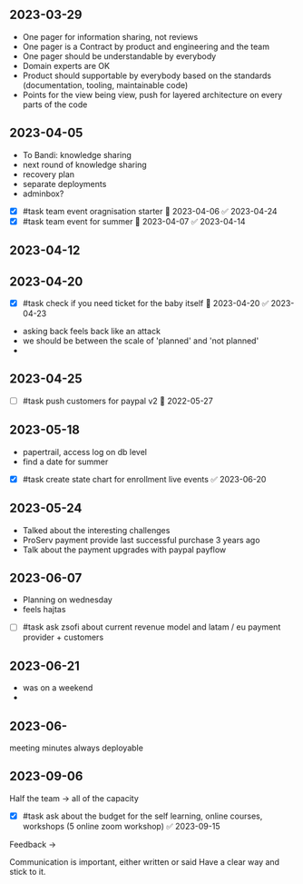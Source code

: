 ## 2023-03-29

-   One pager for information sharing, not reviews
-   One pager is a Contract by product and engineering and the team
-   One pager should be understandable by everybody
-   Domain experts are OK
-   Product should supportable by everybody based on the standards (documentation, tooling, maintainable code)
-   Points for the view being view, push for layered architecture on every parts of the code

## 2023-04-05

- To Bandi: knowledge sharing
- next round of knowledge sharing
- recovery plan 
- separate deployments
- adminbox?
- [x] #task team event oragnisation starter 📅 2023-04-06 ✅ 2023-04-24
- [x] #task team event for summer 📅 2023-04-07 ✅ 2023-04-14

## 2023-04-12

## 2023-04-20

- [x] #task check if you need ticket for the baby itself 📅 2023-04-20 ✅ 2023-04-23
- asking back feels back like an attack
- we should be between the scale of 'planned' and 'not planned'
- 

## 2023-04-25

- [ ] #task push customers for paypal v2 📅 2022-05-27

## 2023-05-18

-  papertrail, access log on db level
- find a date for summer
- [x] #task create state chart for enrollment live events ✅ 2023-06-20

## 2023-05-24

- Talked about the interesting challenges
- ProServ payment provide last successful purchase 3 years ago
- Talk about the payment upgrades with paypal payflow


## 2023-06-07

- Planning on wednesday
- feels hajtas
- [ ] #task ask zsofi about current revenue model and latam / eu payment provider + customers

## 2023-06-21

- was on a weekend 
- 

## 2023-06-


meeting minutes
always deployable


## 2023-09-06

Half the team -> all of the capacity

- [x] #task ask about the budget for the self learning, online courses, workshops (5 online zoom workshop) ✅ 2023-09-15

Feedback ->

Communication is important, either written or said
Have a clear way and stick to it.